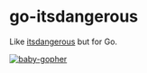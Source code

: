go-itsdangerous
===============

Like [itsdangerous](https://pythonhosted.org/itsdangerous/) but for Go.

[![baby-gopher](https://raw2.github.com/drnic/babygopher-site/gh-pages/images/babygopher-logo-small.png)](http://www.babygopher.org)
